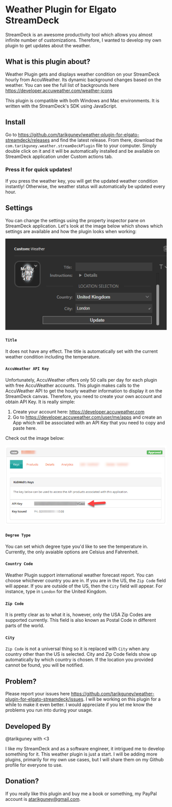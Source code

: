 # Weather Plugin for Elgato StreamDeck

StreamDeck is an awesome productivity tool which allows you almost infinite number of customizations. Therefore, I wanted to develop my own plugin to get updates about the weather.

## What is this plugin about?

Weather Plugin gets and displays weather condition on your StreamDeck hourly from AccuWeather. Its dynamic background changes based on the weather. You can see the full list of backgrounds here https://developer.accuweather.com/weather-icons

This plugin is compatible with both Windows and Mac environments. It is written with the StreamDeck's SDK using JavaScript. 

## Install

Go to https://github.com/tarikguney/weather-plugin-for-elgato-streamdeck/releases and find the latest release. From there, download the `com.tarikguney.weather.streamDeckPlugin` file to your computer. Simply double click on it and it will be automatically installed and be available on StreamDeck application under Custom actions tab.

### Press it for quick updates!

If you press the weather key, you will get the updated weather condition instantly! Otherwise, the weather status will automatically be updated every hour. 

## Settings

You can change the settings using the property inspector pane on StreamDeck application. Let's look at the image below which shows which settings are available and how the plugin looks when working:

![weather-plugin](mainlook.png)

#### `Title`

It does not have any effect. The title is automatically set with the current weather condition including the temperature.

#### `AccuWeather API Key`

Unfortunately, AccuWeather offers only 50 calls per day for each plugin with free AccuWeather accounts. This plugin makes calls to the AccuWeather API to get the hourly weather information to display it on the StreamDeck canvas. Therefore, you need to create your own account and obtain API Key. It is really simple:

1. Create your account here: https://developer.accuweather.com
2. Go to https://developer.accuweather.com/user/me/apps and create an App which will be associated with an API Key that you need to copy and paste here.

Check out the image below:

![api-key-2](key-obtain.png)


#### `Degree Type`

You can set which degree type you'd like to see the temperature in. Currently, the only avaiable options are Celsius and Fahrenheit.

#### `Country Code`

Weather Plugin support international weather forecast report. You can choose whichever country you are in. If you are in the US, the `Zip Code` field will appear. If you are outside of the US, then the `City` field will appear. For instance, type in `London` for the United Kingdom.

#### `Zip Code`

It is pretty clear as to what it is, however, only the USA Zip Codes are supported currently. This field is also known as Postal Code in different parts of the world.

#### `City`

`Zip Code` is not a universal thing so it is replaced with `City` when any country other than the US is selected. City and Zip Code fields show up automatically by which country is chosen. If the location you provided cannot be found, you will be notified.


## Problem?

Please report your issues here https://github.com/tarikguney/weather-plugin-for-elgato-streamdeck/issues. I will be working on this plugin for a while to make it even better. I would appreciate if you let me know the problems you run into during your usage.

## Developed By

@tarikguney with <3

I like my StreamDeck and as a software engineer, it intrigued me to develop something for it. This weather plugin is just a start. I will be adding more plugins, primarily for my own use cases, but I will share them on my Github profile for everyone to use.

## Donation?
If you really like this plugin and buy me a book or something, my PayPal account is atarikguney@gmail.com. 
